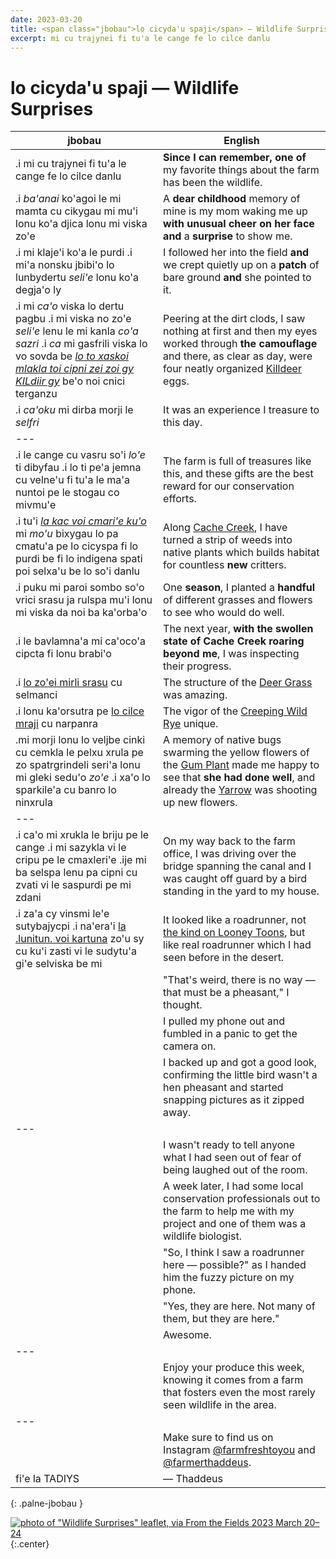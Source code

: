 ```yaml
---
date: 2023-03-20
title: <span class="jbobau">lo cicyda'u spaji</span> — Wildlife Surprises
excerpt: mi cu trajynei fi tu'a le cange fe lo cilce danlu
---
```


# <span class="jbobau">lo cicyda'u spaji</span> — Wildlife Surprises

| jbobau | English
|-|-
| .i mi cu trajynei fi tu'a le cange fe lo cilce danlu | **Since I can remember,** **one of** my favorite things about the farm has been the wildlife.
| .i *ba'anai* ko'agoi le mi mamta cu cikygau mi mu'i lonu ko'a djica lonu mi viska zo'e | A **dear childhood** memory of mine is my mom waking me up **with unusual cheer on her face and** a **surprise** to show me.
| .i mi klaje'i ko'a le purdi .i mi'a nonsku jbibi'o lo lunbydertu *seli'e* lonu ko'a degja'o ly | I followed her into the field **and** we crept quietly up on a **patch** of bare ground **and** she pointed to it.
| .i mi *ca'o* viska lo dertu pagbu .i mi viska no zo'e *seli'e* lenu le mi kanla *co'a sazri* .i *ca* mi gasfrili viska lo vo sovda be *[lo to xaskoi mlakla toi cipni zei zoi gy KILdiir gy][Killdeer]* be'o noi cnici terganzu | Peering at the dirt clods, I saw nothing at first and then my eyes worked through **the camouflage** and there, as clear as day, were four neatly organized [Killdeer] eggs.
| .i *ca'oku* mi dirba morji le *selfri* | It was an experience I treasure to this day.
|---
| .i le cange cu vasru so'i *lo'e* ti dibyfau .i lo ti pe'a jemna cu velne'u fi tu'a le ma'a nuntoi pe le stogau co mivmu'e | The farm is full of treasures like this, and these gifts are the best reward for our conservation efforts.
| .i tu'i *[la kac voi cmari'e ku'o][Cache Creek]* mi *mo'u* bixygau lo pa cmatu'a pe lo cicyspa fi lo purdi be fi lo indigena spati poi selxa'u be lo so'i danlu | Along [Cache Creek], I have turned a strip of weeds into native plants which builds habitat for countless **new** critters.
| .i puku mi paroi sombo so'o vrici srasu ja rulspa mu'i lonu mi viska da noi ba ka'orba'o | One **season**, I planted a **handful** of different grasses and flowers to see who would do well.
| .i le bavlamna'a mi ca'oco'a cipcta fi lonu brabi'o | The next year, **with the swollen state of Cache Creek roaring beyond me**, I was inspecting their progress.
| .i [lo zo'ei mirli srasu][Deer Grass] cu selmanci | The structure of the [Deer Grass] was amazing.
| .i lonu ka'orsutra pe [lo cilce mraji][Creeping Wild Rye] cu narpanra | The vigor of the [Creeping Wild Rye] unique.
| .mi morji lonu lo veljbe cinki cu cemkla le pelxu xrula pe zo spatrgrindeli seri'a lonu mi gleki sedu'o *zo'e* .i xa'o lo sparkile'a cu banro lo ninxrula | A memory of native bugs swarming the yellow flowers of the [Gum Plant] made me happy to see that **she had done well**, and already the [Yarrow] was shooting up new flowers.
|---
| .i ca'o mi xrukla le briju pe le cange .i mi sazykla vi le cripu pe le cmaxleri'e .ije mi ba selspa lenu pa cipni cu zvati vi le saspurdi pe mi zdani | On my way back to the farm office, I was driving over the bridge spanning the canal and I was caught off guard by a bird standing in the yard to my house.
| .i za'a cy vinsmi le'e sutybajycpi .i na'era'i [la .lunitun. voi kartuna][roadrunner-cartoon] zo'u sy cu ku'i zasti vi le sudytu'a gi'e selviska be mi | It looked like a roadrunner, not [the kind on Looney Toons][roadrunner-cartoon], but like real roadrunner which I had seen before in the desert.
|  | "That's weird, there is no way — that must be a pheasant," I thought.
|  | I pulled my phone out and fumbled in a panic to get the camera on.
|  | I backed up and got a good look, confirming the little bird wasn't a hen pheasant and started snapping pictures as it zipped away.
|---
|  | I wasn't ready to tell anyone what I had seen out of fear of being laughed out of the room.
|  | A week later, I had some local conservation professionals out to the farm to help me with my project and one of them was a wildlife biologist.
|  | "So, I think I saw a roadrunner here — possible?" as I handed him the fuzzy picture on my phone.
|  | "Yes, they are here. Not many of them, but they are here."
|  | Awesome.
|---
|  | Enjoy your produce this week, knowing it comes from a farm that fosters even the most rarely seen wildlife in the area.
|---
|  | Make sure to find us on Instagram [@farmfreshtoyou] and [@farmerthaddeus].
| fi'e la TADIYS | — Thaddeus
{: .palne-jbobau }

[![photo of "Wildlife Surprises" leaflet, via _From the Fields_ 2023 March 20–24](https://i.imgur.com/KUIv5j6l.jpg)](https://i.imgur.com/KUIv5j6.jpg)
{:.center}

[@farmerthaddeus]: https://instagram.com/farmerthaddeus
[@farmfreshtoyou]: https://instagram.com/farmfreshtoyou
[Cache Creek]: https://en.wikipedia.org/wiki/Cache_Creek_(Sacramento_River_tributary)
[Creeping Wild Rye]: https://en.wikipedia.org/wiki/Leymus_triticoides
[Deer Grass]: https://en.wikipedia.org/wiki/Muhlenbergia_rigens
[Gum Plant]: https://en.wikipedia.org/wiki/Grindelia_stricta
[Killdeer]: https://en.wikipedia.org/wiki/Killdeer
[Yarrow]: https://en.wikipedia.org/wiki/Achillea_millefolium
[roadrunner-cartoon]: https://en.wikipedia.org/wiki/Wile_E._Coyote_and_the_Road_Runner
